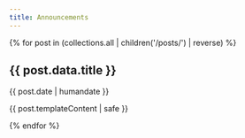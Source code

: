 ```yaml
---
title: Announcements
---
```


{% for post in (collections.all | children('/posts/') | reverse) %}
<article>

## {{ post.data.title }}
<time datetime="{{ post.date | isodate }}">{{ post.date | humandate }}</time>

{{ post.templateContent | safe }}

</article>
{% endfor %}
